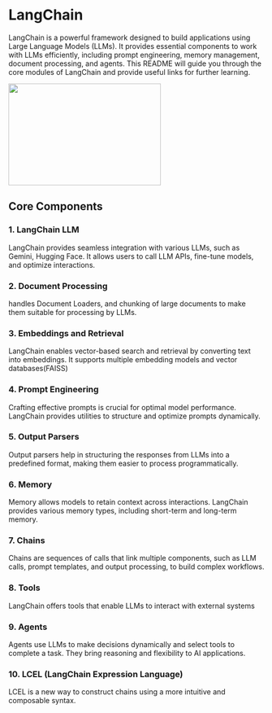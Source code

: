 # LangChain

LangChain is a powerful framework designed to build applications using Large Language Models (LLMs). It provides essential components to work with LLMs efficiently, including prompt engineering, memory management, document processing, and agents. This README will guide you through the core modules of LangChain and provide useful links for further learning.


<img style = "height:200px; width:300px;" src = "https://th.bing.com/th/id/OIP.1KJ7SSlpkhwdK-5mIIjNNwHaHa?rs=1&pid=ImgDetMain">


## Core Components

### 1. LangChain LLM
LangChain provides seamless integration with various LLMs, such as Gemini, Hugging Face. It allows users to call LLM APIs, fine-tune models, and optimize interactions.

### 2. Document Processing
 handles Document Loaders, and chunking of large documents to make them suitable for processing by LLMs.

### 3. Embeddings and Retrieval
LangChain enables vector-based search and retrieval by converting text into embeddings. It supports multiple embedding models and vector databases(FAISS) 

### 4. Prompt Engineering
Crafting effective prompts is crucial for optimal model performance. LangChain provides utilities to structure and optimize prompts dynamically.

### 5. Output Parsers
Output parsers help in structuring the responses from LLMs into a predefined format, making them easier to process programmatically.

### 6. Memory
Memory allows models to retain context across interactions. LangChain provides various memory types, including short-term and long-term memory.

### 7. Chains
Chains are sequences of calls that link multiple components, such as LLM calls, prompt templates, and output processing, to build complex workflows.

### 8. Tools
LangChain offers tools that enable LLMs to interact with external systems 

### 9. Agents
Agents use LLMs to make decisions dynamically and select tools to complete a task. They bring reasoning and flexibility to AI applications.

### 10. LCEL (LangChain Expression Language)
LCEL is a new way to construct chains using a more intuitive and composable syntax.


